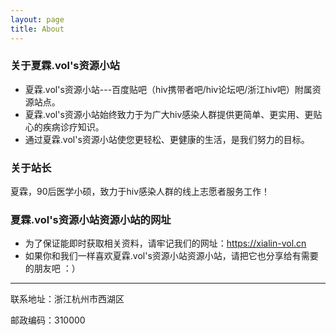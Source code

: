 ```yaml
---
layout: page
title: About
---
```


### 关于夏霖.vol's资源小站
- 夏霖.vol's资源小站---百度贴吧（hiv携带者吧/hiv论坛吧/浙江hiv吧）附属资源站点。
- 夏霖.vol's资源小站始终致力于为广大hiv感染人群提供更简单、更实用、更贴心的疾病诊疗知识。
- 通过夏霖.vol's资源小站使您更轻松、更健康的生活，是我们努力的目标。

### 关于站长
夏霖，90后医学小硕，致力于hiv感染人群的线上志愿者服务工作！

### 夏霖.vol's资源小站资源小站的网址
- 为了保证能即时获取相关资料，请牢记我们的网址：https://xialin-vol.cn
- 如果你和我们一样喜欢夏霖.vol's资源小站资源小站，请把它也分享给有需要的朋友吧 ：）

---
联系地址：浙江杭州市西湖区

邮政编码：310000
